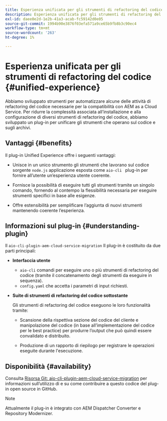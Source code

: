 ```yaml
---
title: Esperienza unificata per gli strumenti di refactoring del codice
description: Esperienza unificata per gli strumenti di refactoring del codice
exl-id: daee0e2d-1e2b-41a3-acab-fc59142d0e05
source-git-commit: 1994b90e3876f03efa571a9ce65b9fb8b3c90ec4
workflow-type: tm+mt
source-wordcount: '263'
ht-degree: 1%

---
```


# Esperienza unificata per gli strumenti di refactoring del codice {#unified-experience}

Abbiamo sviluppato strumenti per automatizzare alcune delle attività di refactoring del codice necessarie per la compatibilità con AEM as a Cloud Service. Per ridurre la complessità associata all’installazione e alla configurazione di diversi strumenti di refactoring del codice, abbiamo sviluppato un plug-in per unificare gli strumenti che operano sul codice e sugli archivi.

## Vantaggi {#benefits}

Il plug-in Unified Experience offre i seguenti vantaggi:

* Unisce in un unico strumento gli strumenti che lavorano sul codice sorgente `node.js` applicazione esposta come `aio-cli ` plug-in per fornire all’utente un’esperienza utente coerente.

* Fornisce la possibilità di eseguire tutti gli strumenti tramite un singolo comando, fornendo al contempo la flessibilità necessaria per eseguire strumenti specifici in base alle esigenze.

* Offre estensibilità per semplificare l’aggiunta di nuovi strumenti mantenendo coerente l’esperienza.

## Informazioni sul plug-in {#understanding-plugin}

Il `aio-cli-plugin-aem-cloud-service-migration` Il plug-in è costituito da due parti principali:

* **Interfaccia utente**

   * `aio-cli` comandi per eseguire uno o più strumenti di refactoring del codice (tramite il concatenamento degli strumenti da eseguire in sequenza).
   * `config.yaml` che accetta i parametri di input richiesti.

* **Suite di strumenti di refactoring del codice sottostante**

  Gli strumenti di refactoring del codice eseguono le loro funzionalità tramite:

   * Scansione della rispettiva sezione del codice del cliente e manipolazione del codice (in base all’implementazione del codice per le best practice) per produrre l’output che può quindi essere convalidato e distribuito.

   * Produzione di un rapporto di riepilogo per registrare le operazioni eseguite durante l&#39;esecuzione.

## Disponibilità {#availability}

Consulta [Risorsa Git: aio-cli-plugin-aem-cloud-service-migration](https://github.com/adobe/aio-cli-plugin-aem-cloud-service-migration) per informazioni sull’utilizzo di e su come contribuire a questo codice del plug-in open source in GitHub.

>[!NOTE]
>Attualmente il plug-in è integrato con AEM Dispatcher Converter e Repository Modernizer.
